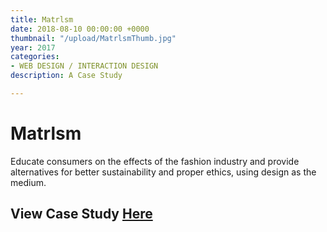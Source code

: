 ```yaml
---
title: Matrlsm
date: 2018-08-10 00:00:00 +0000
thumbnail: "/upload/MatrlsmThumb.jpg"
year: 2017
categories:
- WEB DESIGN / INTERACTION DESIGN
description: A Case Study

---
```

# Matrlsm

Educate consumers on the effects of the fashion industry and provide alternatives for better sustainability and proper ethics, using design as the medium.

## View Case Study [Here](https://www.behance.net/gallery/83266895/Case-Study-Matrlsm)
